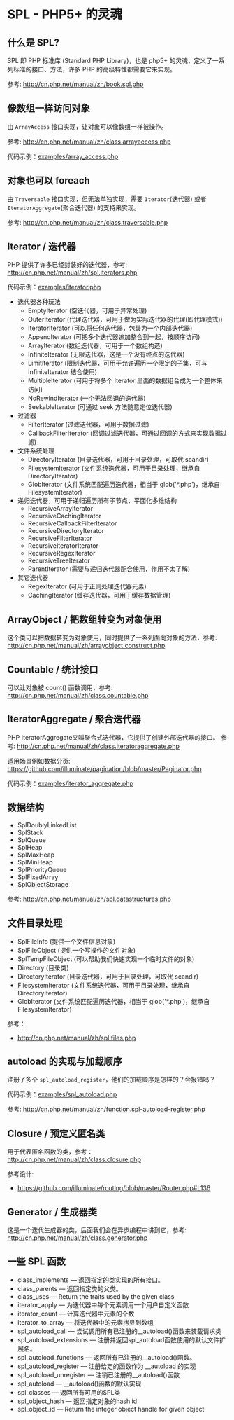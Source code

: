 # SPL - PHP5+ 的灵魂

## 什么是 SPL?

SPL 即 PHP 标准库 (Standard PHP Library)，也是 php5+ 的灵魂，定义了一系列标准的接口、方法，许多 PHP 的高级特性都需要它来实现。

参考: http://cn.php.net/manual/zh/book.spl.php

## 像数组一样访问对象

由 `ArrayAccess` 接口实现，让对象可以像数组一样被操作。

参考: http://cn.php.net/manual/zh/class.arrayaccess.php

代码示例：[examples/array_access.php](examples/array_access.php)

## 对象也可以 foreach

由 `Traversable` 接口实现，但无法单独实现，需要 `Iterator`(迭代器) 或者 `IteratorAggregate`(聚合迭代器) 的支持来实现。

参考: http://cn.php.net/manual/zh/class.traversable.php

## Iterator / 迭代器
PHP 提供了许多已经封装好的迭代器，参考: http://cn.php.net/manual/zh/spl.iterators.php

代码示例：[examples/iterator.php](examples/iterator.php)

* 迭代器各种玩法
    * EmptyIterator (空迭代器，可用于异常处理)
    * OuterIterator (代理迭代器，可用于做为实际迭代器的代理(即代理模式))
    * IteratorIterator (可以将任何迭代器，包装为一个内部迭代器)
    * AppendIterator (可把多个迭代器追加整合到一起，按顺序访问)
    * ArrayIterator (数组迭代器，可用于一个数组构造)
    * InfiniteIterator (无限迭代器，这是一个没有终点的迭代器)
    * LimitIterator (限制迭代器，可用于允许遍历一个限定的子集，可与 InfiniteIterator 结合使用)
    * MultipleIterator (可用于将多个 Iterator 里面的数据组合成为一个整体来访问)
    * NoRewindIterator (一个无法回退的迭代器)
    * SeekableIterator (可通过 seek 方法随意定位迭代器)
* 过滤器
    * FilterIterator (过滤迭代器，可用于数据过滤)
    * CallbackFilterIterator (回调过滤迭代器，可通过回调的方式来实现数据过滤)
* 文件系统处理
    * DirectoryIterator (目录迭代器，可用于目录处理，可取代 scandir)
    * FilesystemIterator (文件系统迭代器，可用于目录处理，继承自 DirectoryIterator)
    * GlobIterator (文件系统匹配遍历迭代器，相当于 glob('*.php')，继承自 FilesystemIterator)
* 递归迭代器，可用于递归遍历所有子节点，平面化多维结构
    * RecursiveArrayIterator
    * RecursiveCachingIterator
    * RecursiveCallbackFilterIterator
    * RecursiveDirectoryIterator
    * RecursiveFilterIterator
    * RecursiveIteratorIterator
    * RecursiveRegexIterator
    * RecursiveTreeIterator
    * ParentIterator (需要与递归迭代器配合使用，作用不太了解)
* 其它迭代器
    * RegexIterator (可用于正则处理迭代器元素)
    * CachingIterator (缓存迭代器，可用于缓存数据管理)

## ArrayObject / 把数组转变为对象使用

这个类可以把数据转变为对象使用，同时提供了一系列面向对象的方法，参考: http://cn.php.net/manual/zh/arrayobject.construct.php

## Countable / 统计接口

可以让对象被 count() 函数调用，参考: http://cn.php.net/manual/zh/class.countable.php

## IteratorAggregate / 聚合迭代器

PHP IteratorAggregate又叫聚合式迭代器，它提供了创建外部迭代器的接口。
参考: http://cn.php.net/manual/zh/class.iteratoraggregate.php

适用场景例如数据分页: https://github.com/illuminate/pagination/blob/master/Paginator.php

代码示例：[examples/iterator_aggregate.php](examples/iterator_aggregate.php)

## 数据结构

* SplDoublyLinkedList
* SplStack
* SplQueue
* SplHeap
* SplMaxHeap
* SplMinHeap
* SplPriorityQueue
* SplFixedArray
* SplObjectStorage

参考: http://cn.php.net/manual/zh/spl.datastructures.php

## 文件目录处理

* SplFileInfo (提供一个文件信息对象)
* SplFileObject (提供一个写操作的文件对象)
* SplTempFileObject (可以帮助我们快速实现一个临时文件的对象)
* Directory (目录类)
* DirectoryIterator (目录迭代器，可用于目录处理，可取代 scandir)
* FilesystemIterator (文件系统迭代器，可用于目录处理，继承自 DirectoryIterator)
* GlobIterator (文件系统匹配遍历迭代器，相当于 glob('*.php')，继承自 FilesystemIterator)

参考：
* http://cn.php.net/manual/zh/spl.files.php


## autoload 的实现与加载顺序

注册了多个 `spl_autoload_register`，他们的加载顺序是怎样的？会报错吗？

代码示例：[examples/spl_autoload.php](examples/spl_autoload.php)

参考: http://cn.php.net/manual/zh/function.spl-autoload-register.php

## Closure / 预定义匿名类

用于代表匿名函数的类，参考： http://cn.php.net/manual/zh/class.closure.php

参考设计:
* https://github.com/illuminate/routing/blob/master/Router.php#L136

## Generator / 生成器类

这是一个迭代生成器的类，后面我们会在异步编程中讲到它，参考: http://cn.php.net/manual/zh/class.generator.php

## 一些 SPL 函数

* class_implements — 返回指定的类实现的所有接口。
* class_parents — 返回指定类的父类。
* class_uses — Return the traits used by the given class
* iterator_apply — 为迭代器中每个元素调用一个用户自定义函数
* iterator_count — 计算迭代器中元素的个数
* iterator_to_array — 将迭代器中的元素拷贝到数组
* spl_autoload_call — 尝试调用所有已注册的__autoload()函数来装载请求类
* spl_autoload_extensions — 注册并返回spl_autoload函数使用的默认文件扩展名。
* spl_autoload_functions — 返回所有已注册的__autoload()函数。
* spl_autoload_register — 注册给定的函数作为 __autoload 的实现
* spl_autoload_unregister — 注销已注册的__autoload()函数
* spl_autoload — __autoload()函数的默认实现
* spl_classes — 返回所有可用的SPL类
* spl_object_hash — 返回指定对象的hash id
* spl_object_id — Return the integer object handle for given object
